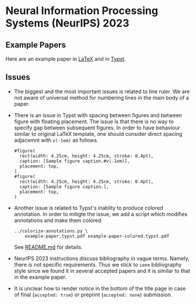 # Neural Information Processing Systems (NeurIPS) 2023

## Example Papers

Here are an example paper in [LaTeX][1] and in [Typst][2].

## Issues

- The biggest and the most important issues is related to line ruler. We are
  not aware of universal method for numbering lines in the main body of a
  paper.

- There is an issue in Typst with spacing between figures and between figure
  with floating placement. The issue is that there is no way to specify gap
  between subsequent figures. In order to have behaviour similar to original
  LaTeX template, one should consider direct spacing adjacemnt with `v(-1em)`
  as follows.

  ```typst
  #figure(
    rect(width: 4.25cm, height: 4.25cm, stroke: 0.4pt),
    caption: [Sample figure caption.#v(-1em)],
    placement: top,
  )
  #figure(
    rect(width: 4.25cm, height: 4.25cm, stroke: 0.4pt),
    caption: [Sample figure caption.],
    placement: top,
  )
  ```

- Another issue is related to Typst's inablity to produce colored annotation.
  In order to mitigte the issue, we add a script which modifies annotations and
  make them colored.

  ```shell
  ../colorize-annotations.py \
      example-paper.typst.pdf example-paper-colored.typst.pdf
  ```

  See [README.md][3] for details.

- NeurIPS 2023 instructions discuss bibliography in vague terms. Namely, there
  is not specific requirements. Thus we stick to `ieee` bibliography style
  since we found it in several accepted papers and it is similar to that in the
  example paper.

- It is unclear how to render notice in the bottom of the title page in case of
  final (`accepted: true`) or preprint (`accepted: none`) submission.

[1]: example-paper.latex.pdf
[2]: example-paper.typst.pdf
[3]: ../#colored-annotations
